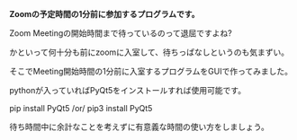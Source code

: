 **Zoomの予定時間の1分前に参加するプログラムです。**

Zoom Meetingの開始時間まで待っているのって退屈ですよね?

かといって何十分も前にzoomに入室して、待ちっぱなしというのも気まずい。

そこでMeeting開始時間の1分前に入室するプログラムをGUIで作ってみました。

pythonが入っていればPyQt5をインストールすれば使用可能です。

pip install PyQt5 /or/ pip3 install PyQt5

待ち時間中に余計なことを考えずに有意義な時間の使い方をしましょう。
